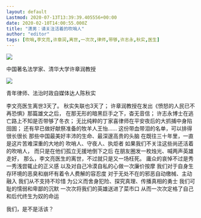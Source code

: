 ```yaml
---
layout: default
Lastmod: 2020-07-13T13:39:39.405556+00:00
date: 2020-02-10T14:00:55.000Z
title: "潇男：请关注活着的吹哨人"
author: "editor"
tags: [吹哨,李文亮,许章润,离世,一次次,律师,带够,许志永,秋实,医生]
---
```


![](https://images.weserv.nl/?url=https%3A//www.chinesepen.org/wp-content/uploads/2020/02/%E8%AE%B8%E7%AB%A0%E6%B6%A6-600x525.jpg)

中国著名法学家、清华大学许章润教授

![](https://images.weserv.nl/?url=https%3A//www.chinesepen.org/wp-content/uploads/2020/02/%E9%99%88%E7%A7%8B%E5%AE%9E-600x757.jpg)

青年律师、法治时政自媒体达人陈秋实

李文亮医生离世3天了。 秋实失联也3天了； 许章润教授在发出《愤怒的人民已不再恐惧》那篇雄文之后， 在那无形的暗黑巨手之下，杳无音信； 许志永博士在逃亡路上不知是否带够了冬衣； 无比纯粹的丁家喜律师在平安夜后的大抓捕中身陷囹圄； 还有早已做好献祭准备的牧羊人王怡…… 这份带血带泪的名单，可以排得很长很长 那些中国最美好丰沛的生命、最深邃高贵的头脑 在既往三十年里，一直是这片苦难深重的大地的 吹哨人、守夜人、执炬者 如果我们不关注这些尚还活着的吹哨人， 而只是在他们孤立无援地倒下之后 在朋友圈发一枚烛光、喊两声英雄走好， 那么，李文亮医生的离世，不过就只是又一场枉死。 庸众的哀悼不过是秀一秀浅尝辄止的正义感 以及对自己冷漠自私的心做一次廉价按摩 我们对于自身生存环境的恶臭和崩坏有着令人费解的容忍度 对于无处不在的邪恶自动缴械、主动融入 我们从不支持不珍惜 为公义而舍身犯险、探究真理、传播真相的勇士 我们可耻的懦弱和卑鄙的沉默 一次次将我们的英雄送进了菜市口 从而一次次定格了自己和后代终生为奴的命运

我们，是不是活该？

